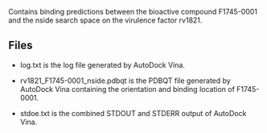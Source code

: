 Contains binding predictions between the bioactive compound F1745-0001 and the nside search space on the virulence factor rv1821.

## Files

- log.txt is the log file generated by AutoDock Vina.

- rv1821_F1745-0001_nside.pdbqt is the PDBQT file generated by AutoDock Vina containing the orientation and binding location of F1745-0001.

- stdoe.txt is the combined STDOUT and STDERR output of AutoDock Vina.

